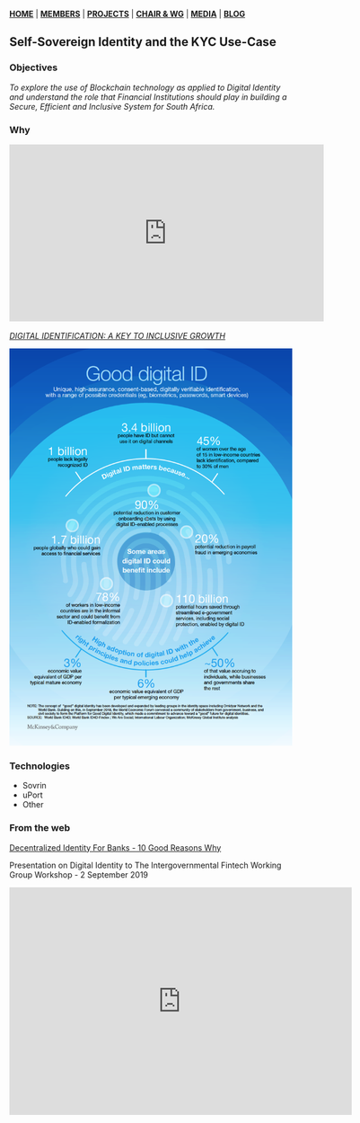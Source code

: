 [**HOME**](https://www.safbc.co.za) | [**MEMBERS**](/members/) | [**PROJECTS**](/projects/) | [**CHAIR & WG**](/committees/) | [**MEDIA**](/media/) | [**BLOG**](/blog/)

## Self-Sovereign Identity and the KYC Use-Case

### Objectives

_To explore the use of Blockchain technology as applied to Digital Identity and understand the role that Financial Institutions should play in building a Secure, Efficient and Inclusive System for South Africa._

### Why

<iframe width="560" height="315" src="https://www.youtube.com/embed/Bt9ZJppfSq4" frameborder="0" allow="accelerometer; autoplay; encrypted-media; gyroscope; picture-in-picture" allowfullscreen></iframe>

[_DIGITAL IDENTIFICATION: A KEY TO INCLUSIVE GROWTH_](https://www.mckinsey.com/featured-insights/innovation-and-growth/the-value-of-digital-id-for-the-global-economy-and-society)

![Benifits of Good Digital ID](/projects/kyc/files//McKinseyGoodID.png)

### Technologies

- Sovrin
- uPort
- Other

### From the web

[Decentralized Identity For Banks - 10 Good Reasons Why](</media/files/Decentralized-Identity-For-Banks.pdf>)

Presentation on Digital Identity to The Intergovernmental Fintech Working Group Workshop - 2 September 2019

<iframe src="https://bankservafrica0-my.sharepoint.com/personal/garyd_bankservafrica_com/_layouts/15/Doc.aspx?sourcedoc={99d22366-9cdf-462f-a41a-0bfc77f3dbaa}&amp;action=embedview&amp;wdAr=1.6" width="610px" height="405px" frameborder="0">This is an embedded <a target="_blank" href="https://office.com">Microsoft Office</a> presentation, powered by <a target="_blank" href="https://office.com/webapps">Office</a>.</iframe>
